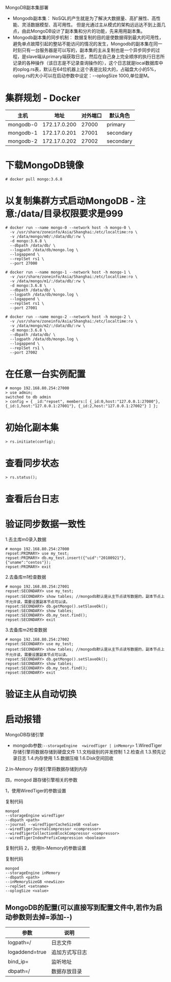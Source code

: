 MongoDB副本集部署
- Mongodb副本集：
NoSQL的产生就是为了解决大数据量、高扩展性、高性能、灵活数据模型、高可用性。
但是光通过主从模式的架构远远达不到上面几点，由此MongoDB设计了副本集和分片的功能，先来用用副本集。
- Mongodb副本集的同步机制：
数据复制的目的是使数据得到最大的可用性，避免单点故障引起的整站不能访问的情况的发生，Mongodb的副本集在同一时刻只有一台服务器是可以写的，副本集的主从复制也是一个异步同步的过程，是slave端从primary端获取日志，然后在自己身上完全顺序的执行日志所记录的各种操作（该日志是不记录查询操作的），这个日志就是local数据库中的oplog.rs表，默认在64位机器上这个表是比较大的，占磁盘大小的5%，oplog.rs的大小可以在启动参数中设定：--oplogSize 1000,单位是M。


# 集群规划 - Docker
主机|地址|对外端口|默认角色
-|-|-|-
mongodb-0|172.17.0.200|27000|primary
mongodb-1|172.17.0.201|27001|secondary
mongodb-2|172.17.0.202|27002|secondary

# 下载MongoDB镜像
```
# docker pull mongo:3.6.8
```

# 以复制集群方式启动MongoDB - 注意:/data/目录权限要求是999
```
# docker run --name mongo-0 --network host -h mongo-0 \
  -v /usr/share/zoneinfo/Asia/Shanghai:/etc/localtime:ro \
  -v /data/mongo/m0/:/data/db/:rw \
  -d mongo:3.6.8 \
  --dbpath /data/db/ \
  --logpath /data/db/mongo.log \
  --logappend \
  --replSet rs1 \
  --port 27000

# docker run --name mongo-1 --network host -h mongo-1 \
  -v /usr/share/zoneinfo/Asia/Shanghai:/etc/localtime:ro \
  -v /data/mongo/m1/:/data/db/:rw \
  -d mongo:3.6.8 \
  --dbpath /data/db/ \
  --logpath /data/db/mongo.log \
  --logappend \
  --replSet rs1 \
  --port 27001

# docker run --name mongo-2 --network host -h mongo-2 \
  -v /usr/share/zoneinfo/Asia/Shanghai:/etc/localtime:ro \
  -v /data/mongo/m2/:/data/db/:rw \
  -d mongo:3.6.8 \
  --dbpath /data/db/ \
  --logpath /data/db/mongo.log \
  --logappend \
  --replSet rs1 \
  --port 27002
```

# 在任意一台实例配置
```
# mongo 192.168.80.254:27000
> use admin;
switched to db admin
> config = { _id:"repset", members:[ {_id:0,host:"127.0.0.1:27000"}, {_id:1,host:"127.0.0.1:27001"}, {_id:2,host:"127.0.0.1:27002"} ] };
```

# 初始化副本集
```
> rs.initiate(config);
```

# 查看同步状态
```
> rs.status();
```

# 查看后台日志

# 验证同步数据一致性
1.去主库m0录入数据
```
# mongo 192.168.80.254:27000
repset:PRIMARY> use my_test;
repset:PRIMARY> db.my_test.insert({"uid":"20180921"},{"uname":"centos"});
repset:PRIMARY> exit
```

2.去备库m1检查数据
```
# mongo 192.168.80.254:27001
repset:SECONDARY> use my_test;
repset:SECONDARY> show tables; //mongodb默认是从主节点读写数据的，副本节点上不允许读，需要设置副本节点可以读。
repset:SECONDARY> db.getMongo().setSlaveOk();
repset:SECONDARY> show tables;
repset:SECONDARY> db.my_test.find();
repset:SECONDARY> exit
```
3.去备库m2检查数据
```
# mongo 192.168.80.254:27002
repset:SECONDARY> use my_test;
repset:SECONDARY> show tables; //mongodb默认是从主节点读写数据的，副本节点上不允许读，需要设置副本节点可以读。
repset:SECONDARY> db.getMongo().setSlaveOk();
repset:SECONDARY> show tables;
repset:SECONDARY> db.my_test.find();
repset:SECONDARY> exit
```


# 验证主从自动切换

# 启动报错


MongoDB存储引擎
- mongodb参数:`--storageEngine  <wiredTiger | inMemory>`
1.WiredTiger 存储引擎将数据存储到硬盘文件
1.1.文档级别的并发控制
1.2.检查点
1.3.预先记录日志
1.4.内存使用
1.5.数据压缩
1.6.Disk空间回收

2.In-Memory 存储引擎将数据存储到内存

四，mongod 跟存储引擎相关的参数

1，使用WiredTiger的参数设置

复制代码
```
mongod 
--storageEngine wiredTiger 
--dbpath <path> 
--journal --wiredTigerCacheSizeGB <value>
--wiredTigerJournalCompressor <compressor>
--wiredTigerCollectionBlockCompressor <compressor>
--wiredTigerIndexPrefixCompression <boolean>
```
复制代码
2，使用In-Memory的参数设置

复制代码
```
mongod 
--storageEngine inMemory
--dbpath <path> 
--inMemorySizeGB <newSize>
--replSet <setname>
--oplogSize <value>
```


## MongoDB的配置(可以直接写到配置文件中,若作为启动参数则去掉=添加--)
参数|说明
-|-
logpath=/|日志文件
logaddend=true|追加方式写日志
bind_ip=<ip>|监听地址
dbpath=/|数据存放目录






